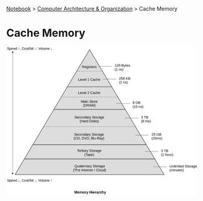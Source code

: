 <a href="../">Notebook</a> > <a href="./">Computer Architecture & Organization</a> > Cache Memory

# Cache Memory





<img src="./img/memory-hierarchy-1.png" alt="memory-hierarchy-1" width="800">



